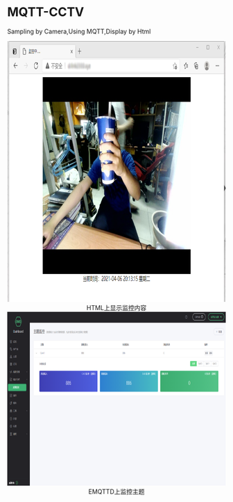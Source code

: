 # MQTT-CCTV
Sampling by Camera,Using MQTT,Display by Html  
<div align=center><img src="https://github.com/LinkLiar/MQTT-CCTV/blob/main/DisplayExample.png" width="800" height="600"/></div>
<div align=center><center>HTML上显示监控内容</center></div>
<div align=center><img src="https://github.com/LinkLiar/MQTT-CCTV/blob/main/EmqttdDisplay.png" width="800" height="400"/></div>
<div align=center><center>EMQTTD上监控主题</center></div>